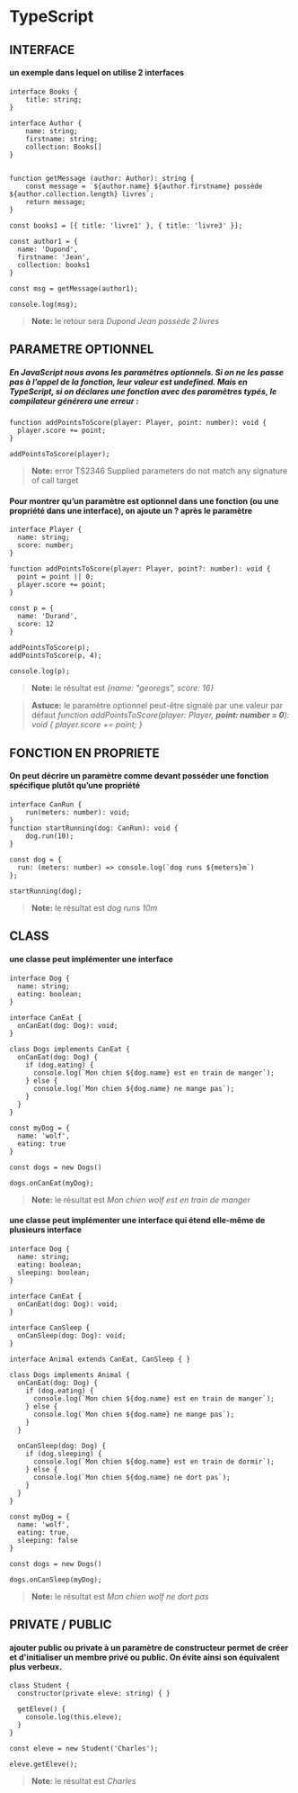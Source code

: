 # TypeScript

## INTERFACE

#### un exemple dans lequel on utilise 2 interfaces

```
interface Books {
    title: string;
}

interface Author {
    name: string;
    firstname: string;
    collection: Books[]
}


function getMessage (author: Author): string {
    const message = `${author.name} ${author.firstname} possède ${author.collection.length} livres`;
    return message;
}

const books1 = [{ title: 'livre1' }, { title: 'livre3' }];

const author1 = {
  name: 'Dupond',
  firstname: 'Jean',
  collection: books1
}

const msg = getMessage(author1);

console.log(msg);
```

> **Note:** le retour sera *Dupond Jean possède 2 livres*

## PARAMETRE OPTIONNEL

##### En JavaScript nous avons les paramètres optionnels. Si on ne les passe pas à l’appel de la fonction, leur valeur est undefined. Mais en TypeScript, si on déclares une fonction avec des paramètres typés, le compilateur générera une erreur :

```
function addPointsToScore(player: Player, point: number): void {
  player.score += point;
}

addPointsToScore(player);
```

> **Note:** error TS2346 Supplied parameters do not match any signature of call target

#### Pour montrer qu’un paramètre est optionnel dans une fonction (ou une propriété dans une interface), on ajoute un ? après le paramètre

```
interface Player {
  name: string;
  score: number;
}

function addPointsToScore(player: Player, point?: number): void {
  point = point || 0;
  player.score += point;
}

const p = {
  name: 'Durand',
  score: 12
}

addPointsToScore(p);
addPointsToScore(p, 4);

console.log(p);
```

> **Note:** le résultat est *{name: "georegs", score: 16}*

> **Astuce:** le paramètre optionnel peut-être signalé par une valeur par défaut
> *function addPointsToScore(player: Player, **point: number = 0**): void {*
>   *player.score += point;*
> *}*

## FONCTION EN PROPRIETE

#### On peut décrire un paramètre comme devant posséder une fonction spécifique plutôt qu’une propriété

```
interface CanRun {
	run(meters: number): void; 
}
function startRunning(dog: CanRun): void { 
	dog.run(10);
} 

const dog = {
  run: (meters: number) => console.log(`dog runs ${meters}m`) 
};

startRunning(dog);
```

> **Note:** le résultat est *dog runs 10m*

## CLASS

#### une classe peut implémenter une interface

```
interface Dog {
  name: string;
  eating: boolean;
}

interface CanEat {
  onCanEat(dog: Dog): void;
}

class Dogs implements CanEat {
  onCanEat(dog: Dog) {
    if (dog.eating) {
      console.log(`Mon chien ${dog.name} est en train de manger`);
    } else {
      console.log(`Mon chien ${dog.name} ne mange pas`);
    }
  }
}

const myDog = {
  name: 'wolf',
  eating: true
}

const dogs = new Dogs()

dogs.onCanEat(myDog);
```

> **Note:** le résultat est *Mon chien wolf est en train de manger*

#### une classe peut implémenter une interface qui étend elle-même de plusieurs interface

```
interface Dog {
  name: string;
  eating: boolean;
  sleeping: boolean;
}

interface CanEat {
  onCanEat(dog: Dog): void;
}

interface CanSleep {
  onCanSleep(dog: Dog): void;
}

interface Animal extends CanEat, CanSleep { }

class Dogs implements Animal {
  onCanEat(dog: Dog) {
    if (dog.eating) {
      console.log(`Mon chien ${dog.name} est en train de manger`);
    } else {
      console.log(`Mon chien ${dog.name} ne mange pas`);
    }
  }

  onCanSleep(dog: Dog) {
    if (dog.sleeping) {
      console.log(`Mon chien ${dog.name} est en train de dormir`);
    } else {
      console.log(`Mon chien ${dog.name} ne dort pas`);
    }
  }
}

const myDog = {
  name: 'wolf',
  eating: true,
  sleeping: false
}

const dogs = new Dogs()

dogs.onCanSleep(myDog);
```

> **Note:** le résultat est *Mon chien wolf ne dort pas*

## PRIVATE / PUBLIC

#### ajouter public ou private à un paramètre de constructeur permet de créer et d'initialiser un membre privé ou public. On évite ainsi son équivalent plus verbeux.

```
class Student {
  constructor(private eleve: string) { }

  getEleve() {
    console.log(this.eleve);
  }
}

const eleve = new Student('Charles');

eleve.getEleve();
```

> **Note:** le résultat est *Charles*

